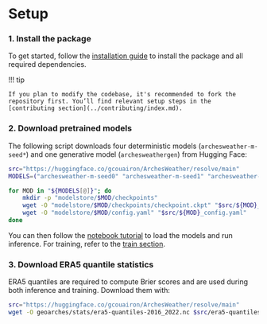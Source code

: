 # Setup

### 1. Install the package

To get started, follow the [installation guide](../getting_started/installation.md) to install the package and all required dependencies.

!!! tip

    If you plan to modify the codebase, it's recommended to fork the repository first. You’ll find relevant setup steps in the [contributing section](../contributing/index.md).

### 2. Download pretrained models

The following script downloads four deterministic models (`archesweather-m-seed*`) and one generative model (`archesweathergen`) from Hugging Face:

```sh
src="https://huggingface.co/gcouairon/ArchesWeather/resolve/main"
MODELS=("archesweather-m-seed0" "archesweather-m-seed1" "archesweather-m-skip-seed0" "archesweather-m-skip-seed1" "archesweathergen")

for MOD in "${MODELS[@]}"; do
    mkdir -p "modelstore/$MOD/checkpoints"
    wget -O "modelstore/$MOD/checkpoints/checkpoint.ckpt" "$src/${MOD}_checkpoint.ckpt"
    wget -O "modelstore/$MOD/config.yaml" "$src/${MOD}_config.yaml"
done
```

You can then follow the [notebook tutorial](./run.ipynb) to load the models and run inference. For training, refer to the [train section](./train.md).

### 3. Download ERA5 quantile statistics

ERA5 quantiles are required to compute Brier scores and are used during both inference and training. Download them with:

```sh
src="https://huggingface.co/gcouairon/ArchesWeather/resolve/main"
wget -O geoarches/stats/era5-quantiles-2016_2022.nc $src/era5-quantiles-2016_2022.nc
```
